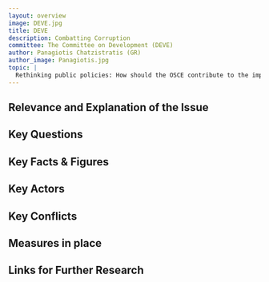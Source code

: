 ```yaml
---
layout: overview
image: DEVE.jpg
title: DEVE
description: Combatting Corruption
committee: The Committee on Development (DEVE)
author: Panagiotis Chatzistratis (GR)
author_image: Panagiotis.jpg
topic: |
  Rethinking public policies: How should the OSCE contribute to the implementation of good governance principles on local, national and international levels? Which steps should be taken to combat corruption?
---
```


## Relevance and Explanation of the Issue


## Key Questions


## Key Facts & Figures


## Key Actors


## Key Conflicts


## Measures in place


## Links for Further Research
